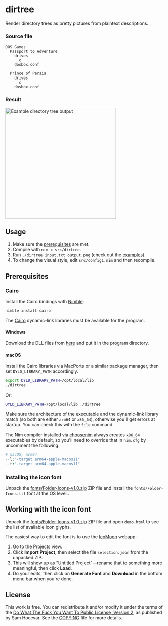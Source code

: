 # dirtree

Render directory trees as pretty pictures from plaintext descriptions.

### Source file

```
DOS Games
  Passport to Adventure
    drives
      c
    dosbox.conf

  Prince of Persia
    drives
      c
    dosbox.conf
```

### Result

<img src="https://github.com/user-attachments/assets/ef399db3-562c-4cde-8eee-9d9227f8bbb6" alt="Example directory tree output" width="350">

## Usage

1. Make sure the [prerequisites](#prerequisites) are met.
2. Compile with `nim c src/dirtree`.
3. Run `./dirtree input.txt output.png` (check out the [examples](examples)).
4. To change the visual style, edit `src/config1.nim` and then recompile. 


## Prerequisites

### Cairo

Install the Cairo bindings with [Nimble](https://github.com/nim-lang/nimble):

```
nimble install cairo
```

The [Cairo](https://www.cairographics.org/download/) dynamic-link libraries
must be available for the program.

#### Windows

Download the DLL files from [here]([Cairo](https://www.cairographics.org/download/))
and put it in the program directory.

#### macOS

Install the Cairo libraries via MacPorts or a similar package manager, then set
`DYLD_LIBRARY_PATH` accordingly.

```sh
export DYLD_LIBRARY_PATH=/opt/local/lib
./dirtree
```

Or:

```sh
DYLD_LIBRARY_PATH=/opt/local/lib ./dirtree
```

Make sure the architecture of the executable and the dynamic-link library
match (so both are either `arm64` or `x86_64`), otherwise you'll get errors at
startup. You can check this with the `file` command.

The Nim compiler installed via [choosenim](https://github.com/dom96/choosenim)
always creates `x86_64` executables by default, so you'll need to override that
in `nim.cfg` by uncomment the following:

```nim
# macOS, arm64
--l:"-target arm64-apple-macos11"
--t:"-target arm64-apple-macos11"
```

### Installing the icon font

Unpack the [fonts/Folder-Icons-v1.0.zip](fonts/Folder-Icons-v1.0.zip) ZIP file
and install the `fonts/Folder-Icons.ttf` font at the OS level..


## Working with the icon font

Unpack the [fonts/Folder-Icons-v1.0.zip](fonts/Folder-Icons-v1.0.zip) ZIP file
and open `demo.html` to see the list of available icon glyphs.

The easiest way to edit the font is to use the
[IcoMoon](https://icomoon.io/app/) webapp:

1. Go to the [Projects](https://icomoon.io/app/#/projects) view.
2. Click **Import Project**, then select the file `selection.json` from the
   unpacked ZIP.
3. This will show up as "Untitled Project"—rename that to something more
   meaningful, then click **Load**.
4. Do your edits, then click on **Generate Font** and **Download** in the
   bottom menu bar when you're done.


## License

This work is free. You can redistribute it and/or modify it under the terms of
the [Do What The Fuck You Want To Public License, Version 2](http://www.wtfpl.net/),
as published by Sam Hocevar. See the [COPYING](./COPYING) file for more
details.
